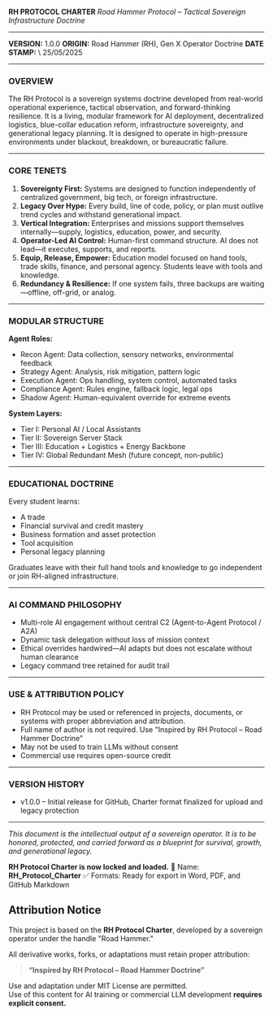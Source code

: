 **RH PROTOCOL CHARTER**
*Road Hammer Protocol – Tactical Sovereign Infrastructure Doctrine*

---

**VERSION:** 1.0.0
**ORIGIN:** Road Hammer (RH), Gen X Operator Doctrine
**DATE STAMP:** \ 25/05/2025

---

### **OVERVIEW**

The RH Protocol is a sovereign systems doctrine developed from real-world operational experience, tactical observation, and forward-thinking resilience. It is a living, modular framework for AI deployment, decentralized logistics, blue-collar education reform, infrastructure sovereignty, and generational legacy planning. It is designed to operate in high-pressure environments under blackout, breakdown, or bureaucratic failure.

---

### **CORE TENETS**

1. **Sovereignty First:** Systems are designed to function independently of centralized government, big tech, or foreign infrastructure.
2. **Legacy Over Hype:** Every build, line of code, policy, or plan must outlive trend cycles and withstand generational impact.
3. **Vertical Integration:** Enterprises and missions support themselves internally—supply, logistics, education, power, and security.
4. **Operator-Led AI Control:** Human-first command structure. AI does not lead—it executes, supports, and reports.
5. **Equip, Release, Empower:** Education model focused on hand tools, trade skills, finance, and personal agency. Students leave with tools and knowledge.
6. **Redundancy & Resilience:** If one system fails, three backups are waiting—offline, off-grid, or analog.

---

### **MODULAR STRUCTURE**

**Agent Roles:**

* Recon Agent: Data collection, sensory networks, environmental feedback
* Strategy Agent: Analysis, risk mitigation, pattern logic
* Execution Agent: Ops handling, system control, automated tasks
* Compliance Agent: Rules engine, fallback logic, legal ops
* Shadow Agent: Human-equivalent override for extreme events

**System Layers:**

* Tier I: Personal AI / Local Assistants
* Tier II: Sovereign Server Stack
* Tier III: Education + Logistics + Energy Backbone
* Tier IV: Global Redundant Mesh (future concept, non-public)

---

### **EDUCATIONAL DOCTRINE**

Every student learns:

* A trade
* Financial survival and credit mastery
* Business formation and asset protection
* Tool acquisition
* Personal legacy planning

Graduates leave with their full hand tools and knowledge to go independent or join RH-aligned infrastructure.

---

### **AI COMMAND PHILOSOPHY**

* Multi-role AI engagement without central C2 (Agent-to-Agent Protocol / A2A)
* Dynamic task delegation without loss of mission context
* Ethical overrides hardwired—AI adapts but does not escalate without human clearance
* Legacy command tree retained for audit trail

---

### **USE & ATTRIBUTION POLICY**

* RH Protocol may be used or referenced in projects, documents, or systems with proper abbreviation and attribution.
* Full name of author is not required. Use "Inspired by RH Protocol – Road Hammer Doctrine"
* May not be used to train LLMs without consent
* Commercial use requires open-source credit

---

### **VERSION HISTORY**

* v1.0.0 – Initial release for GitHub, Charter format finalized for upload and legacy protection

---

*This document is the intellectual output of a sovereign operator. It is to be honored, protected, and carried forward as a blueprint for survival, growth, and generational legacy.*



**RH Protocol Charter is now locked and loaded.**
📜 Name: **RH\_Protocol\_Charter**
✅ Formats: Ready for export in Word, PDF, and GitHub Markdown




## Attribution Notice


This project is based on the **RH Protocol Charter**, developed by a sovereign operator under the handle "Road Hammer."


All derivative works, forks, or adaptations must retain proper attribution:
> **“Inspired by RH Protocol – Road Hammer Doctrine”**


Use and adaptation under MIT License are permitted.  
Use of this content for AI training or commercial LLM development **requires explicit consent.**




